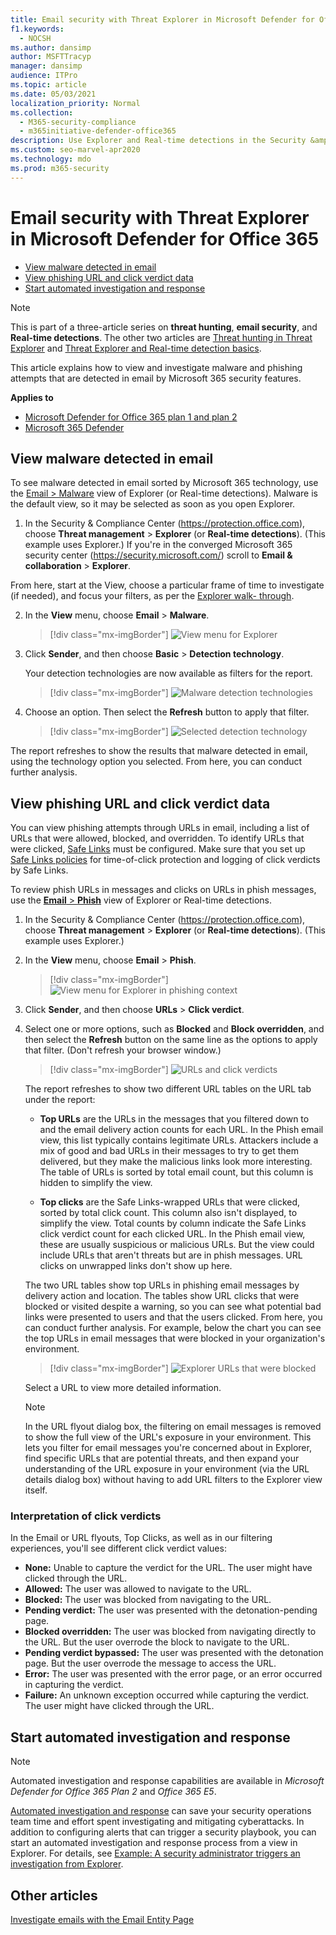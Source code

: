 ```yaml
---
title: Email security with Threat Explorer in Microsoft Defender for Office 365
f1.keywords:
  - NOCSH
ms.author: dansimp
author: MSFTTracyp
manager: dansimp
audience: ITPro
ms.topic: article
ms.date: 05/03/2021
localization_priority: Normal
ms.collection:
  - M365-security-compliance
  - m365initiative-defender-office365
description: Use Explorer and Real-time detections in the Security &amp; Compliance Center to investigate and respond to threats efficiently.
ms.custom: seo-marvel-apr2020
ms.technology: mdo
ms.prod: m365-security
---
```


# Email security with Threat Explorer in Microsoft Defender for Office 365

- [View malware detected in email](#view-malware-detected-in-email)
- [View phishing URL and click verdict data](#view-phishing-url-and-click-verdict-data)
- [Start automated investigation and response](#start-automated-investigation-and-response)

> [!NOTE]
> This is part of a three-article series on **threat hunting**, **email security**, and **Real-time detections**. The other two articles are [Threat hunting in Threat Explorer](threat-hunting-in-threat-explorer.md) and [Threat Explorer and Real-time detection basics](real-time-detections.md). 

This article explains how to view and investigate malware and phishing attempts that are detected in email by Microsoft 365 security features. 

**Applies to**
- [Microsoft Defender for Office 365 plan 1 and plan 2](defender-for-office-365.md)
- [Microsoft 365 Defender](../defender/microsoft-365-defender.md)

## View malware detected in email

To see malware detected in email sorted by Microsoft 365 technology, use the [Email > Malware](threat-explorer-views.md#email--malware) view of Explorer (or Real-time detections). Malware is the default view, so it may be selected as soon as you open Explorer.

1. In the Security & Compliance Center (<https://protection.office.com>), choose **Threat management** \> **Explorer** (or **Real-time detections**). (This example uses Explorer.) 
If you're in the converged Microsoft 365 security center (https://security.microsoft.com/) scroll to **Email & collaboration** > **Explorer**.

From here, start at the View, choose a particular frame of time to investigate (if needed), and focus your filters, as per the [Explorer walk- through](/microsoft-365/security/office-365-security/threat-hunting-in-threat-explorer?view=o365-21vianet&branch=pr-en-us-8094).

2. In the **View** menu, choose **Email** \> **Malware**.

   > [!div class="mx-imgBorder"]
   > ![View menu for Explorer](../../media/ExplorerViewEmailMalwareMenu.png)

3. Click **Sender**, and then choose **Basic** \> **Detection technology**.

   Your detection technologies are now available as filters for the report.

   > [!div class="mx-imgBorder"]
   > ![Malware detection technologies](../../media/ExplorerEmailMalwareDetectionTech.png)

4. Choose an option. Then select the **Refresh** button to apply that filter.

   > [!div class="mx-imgBorder"]
   > ![Selected detection technology](../../media/ExplorerEmailMalwareDetectionTechATP.png)

The report refreshes to show the results that malware detected in email, using the technology option you selected. From here, you can conduct further analysis. 

## View phishing URL and click verdict data

You can view phishing attempts through URLs in email, including a list of URLs that were allowed, blocked, and overridden. To identify URLs that were clicked, [Safe Links](safe-links.md) must be configured. Make sure that you set up [Safe Links policies](set-up-safe-links-policies.md) for time-of-click protection and logging of click verdicts by Safe Links.

To review phish URLs in messages and clicks on URLs in phish messages, use the [**Email** > **Phish**](threat-explorer-views.md#email--phish) view of Explorer or Real-time detections.

1. In the Security & Compliance Center (<https://protection.office.com>), choose **Threat management** \> **Explorer** (or **Real-time detections**). (This example uses Explorer.)

2. In the **View** menu, choose **Email** \> **Phish**.

   > [!div class="mx-imgBorder"]
   > ![View menu for Explorer in phishing context](../../media/ExplorerViewEmailPhishMenu.png)

3. Click **Sender**, and then choose **URLs** \> **Click verdict**.

4. Select one or more options, such as **Blocked** and **Block overridden**, and then select the **Refresh** button on the same line as the options to apply that filter. (Don't refresh your browser window.)

   > [!div class="mx-imgBorder"]
   > ![URLs and click verdicts](../../media/ThreatExplorerEmailPhishClickVerdictOptions.png)

   The report refreshes to show two different URL tables on the URL tab under the report:

   - **Top URLs** are the URLs in the messages that you filtered down to and the email delivery action counts for each URL. In the Phish email view, this list typically contains legitimate URLs. Attackers include a mix of good and bad URLs in their messages to try to get them delivered, but they make the malicious links look more interesting. The table of URLs is sorted by total email count, but this column is hidden to simplify the view.

   - **Top clicks** are the Safe Links-wrapped URLs that were clicked, sorted by total click count. This column also isn't displayed, to simplify the view. Total counts by column indicate the Safe Links click verdict count for each clicked URL. In the Phish email view, these are usually suspicious or malicious URLs. But the view could include URLs that aren't threats but are in phish messages. URL clicks on unwrapped links don't show up here.

   The two URL tables show top URLs in phishing email messages by delivery action and location. The tables show URL clicks that were blocked or visited despite a warning, so you can see what potential bad links were presented to users and that the users clicked. From here, you can conduct further analysis. For example, below the chart you can see the top URLs in email messages that were blocked in your organization's environment.

   > [!div class="mx-imgBorder"]
   > ![Explorer URLs that were blocked](../../media/ExplorerPhishClickVerdictURLs.png)

   Select a URL to view more detailed information.

   > [!NOTE]
   > In the URL flyout dialog box, the filtering on email messages is removed to show the full view of the URL's exposure in your environment. This lets you filter for email messages you're concerned about in Explorer, find specific URLs that are potential threats, and then expand your understanding of the URL exposure in your environment (via the URL details dialog box) without having to add URL filters to the Explorer view itself.

### Interpretation of click verdicts

In the Email or URL flyouts, Top Clicks, as well as in our filtering experiences, you'll see different click verdict values:

- **None:** Unable to capture the verdict for the URL. The user might have clicked through the URL.
- **Allowed:** The user was allowed to navigate to the URL.
- **Blocked:** The user was blocked from navigating to the URL.
- **Pending verdict:** The user was presented with the detonation-pending page.
- **Blocked overridden:** The user was blocked from navigating directly to the URL. But the user overrode the block to navigate to the URL.
- **Pending verdict bypassed:** The user was presented with the detonation page. But the user overrode the message to access the URL.
- **Error:** The user was presented with the error page, or an error occurred in capturing the verdict.
- **Failure:** An unknown exception occurred while capturing the verdict. The user might have clicked through the URL.

## Start automated investigation and response

> [!NOTE]
> Automated investigation and response capabilities are available in *Microsoft Defender for Office 365 Plan 2* and *Office 365 E5*.

[Automated investigation and response](automated-investigation-response-office.md) can save your security operations team time and effort spent investigating and mitigating cyberattacks. In addition to configuring alerts that can trigger a security playbook, you can start an automated investigation and response process from a view in Explorer. For details, see [Example: A security administrator triggers an investigation from Explorer](automated-investigation-response-office.md#example-a-security-administrator-triggers-an-investigation-from-threat-explorer).

## Other articles

[Investigate emails with the Email Entity Page](mdo-email-entity-page.md)

